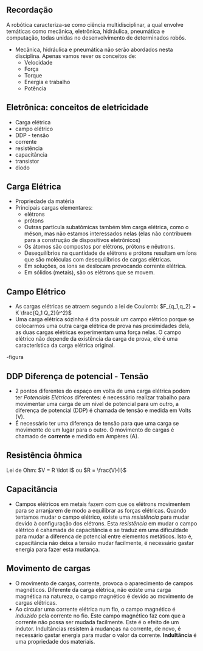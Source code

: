 ## Recordação

A robótica caracteriza-se como ciência
multidisciplinar, a qual envolve temáticas como mecânica, eletrônica, hidráulica,
pneumática e computação, todas unidas no desenvolvimento de determinados robôs.

* Mecânica, hidráulica e pneumática não serão abordados nesta disciplina. Apenas vamos rever os conceitos de:
  - Velocidade
  - Força
  - Torque
  - Energia e trabalho
  - Potência

## Eletrônica: conceitos de eletricidade
  - Carga elétrica
  - campo elétrico
  - DDP - tensão
  - corrente
  - resistência
  - capacitância
  - transistor
  - diodo

## Carga Elétrica
* Propriedade da matéria
* Principais cargas elementares:
  - elétrons
  - prótons
  - Outras partícula subatômicas também têm carga elétrica, como o méson, mas não estamos interessados nelas (elas não contribuem para a construção de dispositivos eletrônicos)
  - Os átomos são compostos por elétrons, prótons e nêutrons.
  - Desequilíbrios na quantidade de elétrons e prótons resultam em íons que são moléculas com desequilíbrios de cargas elétricas.
  - Em soluções, os íons se deslocam provocando corrente elétrica.
  - Em sólidos (metais), são os elétrons que se movem.


## Campo Elétrico

  - As cargas elétricas se atraem segundo a lei de Coulomb: $F_{q_1,q_2} = K \frac{Q_1 Q_2}{r^2}$
  - Uma carga elétrica sózinha é dita possuir um campo elétrico porque se colocarmos uma outra carga elétrica de prova nas proximidades dela, as duas cargas elétricas experimentam uma força nelas. O campo elétrico não depende da existência da carga de prova, ele é uma característica da carga elétrica original.
  
  -figura
## DDP Diferença de potencial - Tensão

  - 2 pontos diferentes do espaço em volta de uma carga elétrica podem ter *Potenciais Elétricos* diferentes: é necessário realizar trabalho para movimentar uma carga de um nível de potencial para um outro, a diferença de potencial (DDP) é chamada de tensão e medida em Volts (V).
  - É necessário ter uma diferença de tensão para que uma carga se movimente de um lugar para o outro. O movimento de cargas é chamado de **corrente** e medido em Ampères (A).
  
## Resistência ôhmica

Lei de Ohm: $V = R \ldot I$ ou $R = \frac{V}{I}$

## Capacitância


- Campos elétricos em metais fazem com que os elétrons movimentem para se arranjarem de modo a equilibrar as forças elétricas. Quando
tentamos mudar o campo elétrico, existe uma *resistência* para mudar devido à configuração dos elétrons. Esta *resistência* em mudar o campo elétrico é cahamada de capacitância e se traduz em uma dificuldade para mudar a diferenca de potencial entre elementos metáticos.
Isto é, capacitância não deixa a tensão mudar facilmente, é necessário gastar energia para fazer esta mudança.

## Movimento de cargas

- O movimento de cargas, corrente, provoca o aparecimento de campos magnéticos. Diferente da carga elétrica, não existe uma carga magnética na natureza, o campo magnético é devido ao movimento de cargas elétricas.
- Ao circular uma corrente elétrica num fio, o campo magnético é *induzido* pela corrente no fio. Este campo magnético faz com que a corrente não possa ser mudada facilmente. Este é o efeito de um indutor. Indultâncias resistem à mudanças na corrente, de novo, é necessário gastar energia para mudar o valor da corrente. **Indultância** é uma propriedade dos materiais.
